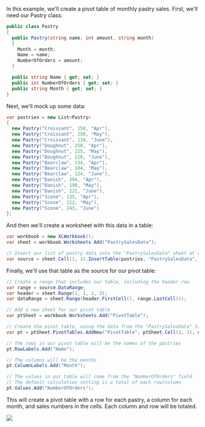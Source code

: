 In this example, we'll create a pivot table of monthly pastry sales. First, we'll need our Pastry class:  
```c#
public class Pastry
{
  public Pastry(string name, int amount, string month)
  {
    Month = month;
    Name = name;
    NumberOfOrders = amount;
  }

  public string Name { get; set; }
  public int NumberOfOrders { get; set; }
  public string Month { get; set; }
}
```

Next, we'll mock up some data:  
```c#
var pastries = new List<Pastry>
{
  new Pastry("Croissant", 150, "Apr"),
  new Pastry("Croissant", 250, "May"),
  new Pastry("Croissant", 134, "June"),
  new Pastry("Doughnut", 250, "Apr"),
  new Pastry("Doughnut", 225, "May"),
  new Pastry("Doughnut", 210, "June"),
  new Pastry("Bearclaw", 134, "Apr"),
  new Pastry("Bearclaw", 184, "May"),
  new Pastry("Bearclaw", 124, "June"),
  new Pastry("Danish", 394, "Apr"),
  new Pastry("Danish", 190, "May"),
  new Pastry("Danish", 221, "June"),
  new Pastry("Scone", 135, "Apr"),
  new Pastry("Scone", 122, "May"),
  new Pastry("Scone", 243, "June")
};
```

And then we'll create a worksheet with this data in a table:  
```c#
var workbook = new XLWorkbook();
var sheet = workbook.Worksheets.Add("PastrySalesData");

// Insert our list of pastry data into the "PastrySalesData" sheet at cell 1,1
var source = sheet.Cell(1, 1).InsertTable(pastries, "PastrySalesData", true);
```

Finally, we'll use that table as the source for our pivot table:  
```c#
// Create a range that includes our table, including the header row
var range = source.DataRange;
var header = sheet.Range(1, 1, 1, 3);
var dataRange = sheet.Range(header.FirstCell(), range.LastCell());

// Add a new sheet for our pivot table
var ptSheet = workbook.Worksheets.Add("PivotTable");

// Create the pivot table, using the data from the "PastrySalesData" table
var pt = ptSheet.PivotTables.AddNew("PivotTable", ptSheet.Cell(1, 1), dataRange);

// The rows in our pivot table will be the names of the pastries
pt.RowLabels.Add("Name");

// The columns will be the months
pt.ColumnLabels.Add("Month");

// The values in our table will come from the "NumberOfOrders" field
// The default calculation setting is a total of each row/column
pt.Values.Add("NumberOfOrders");
```

This will create a pivot table with a row for each pastry, a column for each month, and sales numbers in the cells. Each column and row will be totaled.  

![](http://i.imgur.com/4NWd705.jpg)
